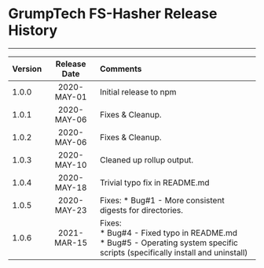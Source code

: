 # GrumpTech FS-Hasher Release History
---

Version | Release Date | Comments
:------ | :----------: | :-------
1.0.0   | 2020-MAY-01 | Initial release to npm
1.0.1   | 2020-MAY-06 | Fixes & Cleanup.
1.0.2   | 2020-MAY-06 | Fixes & Cleanup.
1.0.3   | 2020-MAY-10 | Cleaned up rollup output.
1.0.4   | 2020-MAY-18 | Trivial typo fix in README.md
1.0.5   | 2020-MAY-23 | Fixes: * Bug#1 - More consistent digests for directories.
1.0.6   | 2021-MAR-15 | Fixes:<br>* Bug#4 - Fixed typo in README.md<br>* Bug#5 - Operating system specific scripts (specifically install and uninstall)
